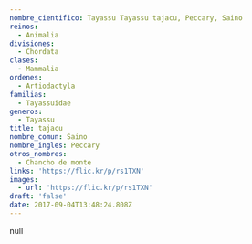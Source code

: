```yaml
---
nombre_cientifico: Tayassu Tayassu tajacu, Peccary, Saino
reinos:
  - Animalia
divisiones:
  - Chordata
clases:
  - Mammalia
ordenes:
  - Artiodactyla
familias:
  - Tayassuidae
generos:
  - Tayassu
title: tajacu
nombre_comun: Saino
nombre_ingles: Peccary
otros_nombres:
  - Chancho de monte
links: 'https://flic.kr/p/rs1TXN'
images:
  - url: 'https://flic.kr/p/rs1TXN'
draft: 'false'
date: 2017-09-04T13:48:24.808Z
---
```

null


